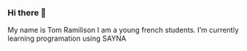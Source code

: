 ### Hi there 👋

My name is Tom Ramilison I am a young french students. I’m currently learning programation using SAYNA
